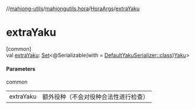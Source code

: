 //[mahjong-utils](../../../index.md)/[mahjongutils.hora](../index.md)/[HoraArgs](index.md)/[extraYaku](extra-yaku.md)

# extraYaku

[common]\
val [extraYaku](extra-yaku.md): [Set](https://kotlinlang.org/api/latest/jvm/stdlib/kotlin.collections/-set/index.html)&lt;@Serializable(with = [DefaultYakuSerializer::class](../../mahjongutils.yaku/-default-yaku-serializer/index.md))[Yaku](../../mahjongutils.yaku/-yaku/index.md)&gt;

#### Parameters

common

| | |
|---|---|
| extraYaku | 额外役种（不会对役种合法性进行检查） |
